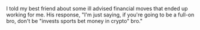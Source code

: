 I told my best friend about some ill advised financial moves that ended up working for me. His response, "I'm just saying, if you're going to be a full-on bro, don't be "invests sports bet money in crypto" bro."